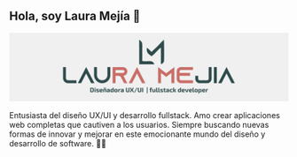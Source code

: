 ## Hola, soy Laura Mejía 👋 
<img src="https://raw.githubusercontent.com/lauramejia900/lauramejia900/master/logo.png" alt="logo">


Entusiasta del diseño UX/UI y desarrollo fullstack. Amo crear aplicaciones web completas que cautiven a los usuarios. Siempre buscando nuevas formas de innovar y mejorar en este emocionante mundo del diseño y desarrollo de software. 👩‍💻
